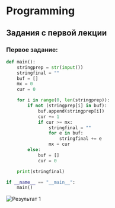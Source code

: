 # Programming

## Задания с первой лекции

### Первое задание:

```Python
def main():
    stringprep = str(input())
    stringfinal = ""
    buf = []
    mx = 0
    cur = 0

    for i in range(0, len(stringprep)):
        if not (stringprep[i] in buf):
            buf.append(stringprep[i])
            cur += 1
            if cur >= mx:
                stringfinal = ""
                for e in buf:
                    stringfinal += e
                mx = cur
        else:
            buf = []
            cur = 0

    print(stringfinal)

if __name__ == "__main__":
    main()
```

![Результат 1](https://user-images.githubusercontent.com/77213122/194324064-dab9ecd8-5f0e-4e4c-b4f2-9d1b3debc2d3.png)


